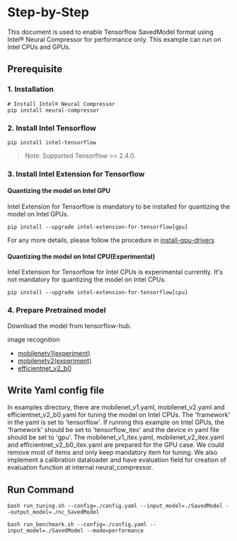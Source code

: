 Step-by-Step
============

This document is used to enable Tensorflow SavedModel format using Intel® Neural Compressor for performance only.
This example can run on Intel CPUs and GPUs.


## Prerequisite

### 1. Installation
```shell
# Install Intel® Neural Compressor
pip install neural-compressor
```
### 2. Install Intel Tensorflow
```shell
pip install intel-tensorflow
```
> Note: Supported Tensorflow >= 2.4.0.

### 3. Install Intel Extension for Tensorflow
#### Quantizing the model on Intel GPU
Intel Extension for Tensorflow is mandatory to be installed for quantizing the model on Intel GPUs.

```shell
pip install --upgrade intel-extension-for-tensorflow[gpu]
```
For any more details, please follow the procedure in [install-gpu-drivers](https://github.com/intel-innersource/frameworks.ai.infrastructure.intel-extension-for-tensorflow.intel-extension-for-tensorflow/blob/master/docs/install/install_for_gpu.md#install-gpu-drivers)

#### Quantizing the model on Intel CPU(Experimental)
Intel Extension for Tensorflow for Intel CPUs is experimental currently. It's not mandatory for quantizing the model on Intel CPUs.

```shell
pip install --upgrade intel-extension-for-tensorflow[cpu]
```

### 4. Prepare Pretrained model
Download the model from tensorflow-hub.

image recognition
- [mobilenetv1(experiment)](https://hub.tensorflow.google.cn/google/imagenet/mobilenet_v1_075_224/classification/5)
- [mobilenetv2(experiment)](https://hub.tensorflow.google.cn/google/imagenet/mobilenet_v2_035_224/classification/5)
- [efficientnet_v2_b0](https://hub.tensorflow.google.cn/google/imagenet/efficientnet_v2_imagenet1k_b0/classification/2)

## Write Yaml config file
In examples directory, there are mobilenet_v1.yaml, mobilenet_v2.yaml and efficientnet_v2_b0.yaml for tuning the model on Intel CPUs. The 'framework' in the yaml is set to 'tensorflow'. If running this example on Intel GPUs, the 'framework' should be set to 'tensorflow_itex' and the device in yaml file should be set to 'gpu'. The mobilenet_v1_itex.yaml, mobilenet_v2_itex.yaml and efficientnet_v2_b0_itex.yaml are prepared for the GPU case. We could remove most of items and only keep mandatory item for tuning. We also implement a calibration dataloader and have evaluation field for creation of evaluation function at internal neural_compressor.

## Run Command
  ```shell
  bash run_tuning.sh --config=./config.yaml --input_model=./SavedModel --output_model=./nc_SavedModel
  ```
  ```shell
  bash run_benchmark.sh --config=./config.yaml --input_model=./SavedModel --mode=performance
  ```
